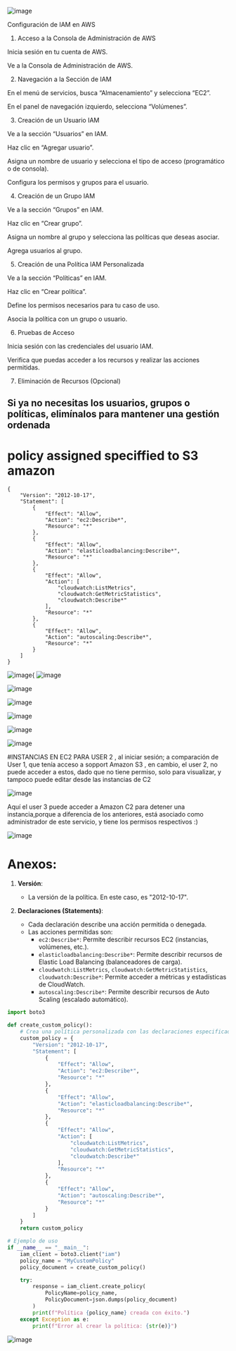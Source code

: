 ![image](https://github.com/Fx2048/COMU_REDES/assets/131219987/e60a325e-11c3-4386-be7b-51615bf5b8d9)

Configuración de IAM en AWS


1. Acceso a la Consola de Administración de AWS

Inicia sesión en tu cuenta de AWS.

Ve a la Consola de Administración de AWS.

2. Navegación a la Sección de IAM

En el menú de servicios, busca “Almacenamiento” y selecciona “EC2”.

En el panel de navegación izquierdo, selecciona “Volúmenes”.

3. Creación de un Usuario IAM

Ve a la sección “Usuarios” en IAM.

Haz clic en “Agregar usuario”.

Asigna un nombre de usuario y selecciona el tipo de acceso (programático o de 
consola).

Configura los permisos y grupos para el usuario.

4. Creación de un Grupo IAM

Ve a la sección “Grupos” en IAM.

Haz clic en “Crear grupo”.

Asigna un nombre al grupo y selecciona las políticas que deseas asociar.

Agrega usuarios al grupo.

5. Creación de una Política IAM Personalizada

Ve a la sección “Políticas” en IAM.

Haz clic en “Crear política”.

Define los permisos necesarios para tu caso de uso.

Asocia la política con un grupo o usuario.

6. Pruebas de Acceso

Inicia sesión con las credenciales del usuario IAM.

Verifica que puedas acceder a los recursos y realizar las acciones permitidas.

7. Eliminación de Recursos (Opcional)

Si ya no necesitas los usuarios, grupos o políticas, elimínalos para mantener 
una gestión ordenada
-------------------------------------------------

# policy assigned speciffied to S3 amazon
````
{
    "Version": "2012-10-17",
    "Statement": [
        {
            "Effect": "Allow",
            "Action": "ec2:Describe*",
            "Resource": "*"
        },
        {
            "Effect": "Allow",
            "Action": "elasticloadbalancing:Describe*",
            "Resource": "*"
        },
        {
            "Effect": "Allow",
            "Action": [
                "cloudwatch:ListMetrics",
                "cloudwatch:GetMetricStatistics",
                "cloudwatch:Describe*"
            ],
            "Resource": "*"
        },
        {
            "Effect": "Allow",
            "Action": "autoscaling:Describe*",
            "Resource": "*"
        }
    ]
}

````
![image](https://github.com/Fx2048/COMU_REDES/assets/131219987/adea7570-4c2d-422f-a1a3-2f83d0222a25){
![image](https://github.com/Fx2048/COMU_REDES/assets/131219987/96f71678-9461-4c6d-887d-512a0253750c)

![image](https://github.com/Fx2048/COMU_REDES/assets/131219987/d5039191-8b42-4bc7-89f3-8f8b1abf0dcc)

![image](https://github.com/Fx2048/COMU_REDES/assets/131219987/e83cad0f-e13e-40e0-8970-81f4efb11ab8)


![image](https://github.com/Fx2048/COMU_REDES/assets/131219987/5c860670-37ae-4ac3-8760-73070b5ac6bd)


![image](https://github.com/Fx2048/COMU_REDES/assets/131219987/e39a0dfd-3d27-4f81-b4a8-265e26d7e914)

![image](https://github.com/Fx2048/COMU_REDES/assets/131219987/915d74b4-cc3e-447f-89b3-882ca2cf8e04)

#INSTANCIAS EN EC2 PARA USER 2 , al iniciar sesión; a comparación de User 1, que tenía acceso a sopport Amazon S3 , en cambio, el user 2, no puede acceder a estos, dado que no tiene permiso, solo para visualizar, y tampoco puede editar desde las instancias de C2

![image](https://github.com/Fx2048/COMU_REDES/assets/131219987/7b0dc41b-1934-4402-a80b-3cb41082e2a1)

Aquí el user 3 puede acceder a Amazon C2 para detener una instancia,porque a diferencia de los anteriores, está asociado como administrador de este servicio, y tiene los permisos respectivos :)

![image](https://github.com/Fx2048/COMU_REDES/assets/131219987/1cc8bf70-05a8-4f9c-ac18-fe4918f679d6)

# Anexos:



1. **Versión**:
   - La versión de la política. En este caso, es "2012-10-17".

2. **Declaraciones (Statements)**:
   - Cada declaración describe una acción permitida o denegada.
   - Las acciones permitidas son:
     - `ec2:Describe*`: Permite describir recursos EC2 (instancias, volúmenes, etc.).
     - `elasticloadbalancing:Describe*`: Permite describir recursos de Elastic Load Balancing (balanceadores de carga).
     - `cloudwatch:ListMetrics`, `cloudwatch:GetMetricStatistics`, `cloudwatch:Describe*`: Permite acceder a métricas y estadísticas de CloudWatch.
     - `autoscaling:Describe*`: Permite describir recursos de Auto Scaling (escalado automático).


```python
import boto3

def create_custom_policy():
    # Crea una política personalizada con las declaraciones especificadas
    custom_policy = {
        "Version": "2012-10-17",
        "Statement": [
            {
                "Effect": "Allow",
                "Action": "ec2:Describe*",
                "Resource": "*"
            },
            {
                "Effect": "Allow",
                "Action": "elasticloadbalancing:Describe*",
                "Resource": "*"
            },
            {
                "Effect": "Allow",
                "Action": [
                    "cloudwatch:ListMetrics",
                    "cloudwatch:GetMetricStatistics",
                    "cloudwatch:Describe*"
                ],
                "Resource": "*"
            },
            {
                "Effect": "Allow",
                "Action": "autoscaling:Describe*",
                "Resource": "*"
            }
        ]
    }
    return custom_policy

# Ejemplo de uso
if __name__ == "__main__":
    iam_client = boto3.client("iam")
    policy_name = "MyCustomPolicy"
    policy_document = create_custom_policy()

    try:
        response = iam_client.create_policy(
            PolicyName=policy_name,
            PolicyDocument=json.dumps(policy_document)
        )
        print(f"Política {policy_name} creada con éxito.")
    except Exception as e:
        print(f"Error al crear la política: {str(e)}")
```


![image](https://github.com/Fx2048/COMU_REDES/assets/131219987/5faeb5a6-2983-4bce-8f1a-5f25ff4cccdb)
